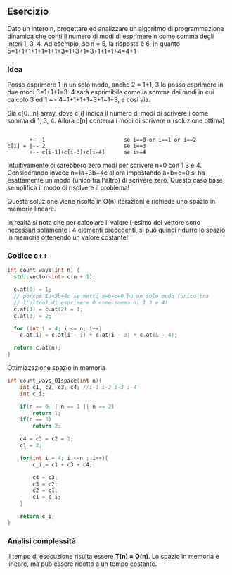 ## Esercizio

Dato un intero n, progettare ed analizzare un algoritmo di programmazione dinamica che conti il numero di modi di esprimere n come somma degli interi 1, 3, 4. Ad esempio, se n = 5, la risposta è 6, in quanto 5=1+1+1+1+1=1+1+3=1+3+1=3+1+1=1+4=4+1

### Idea

Posso esprimere 1 in un solo modo, anche 2 = 1+1, 3 lo posso esprimere in due modi 3=1+1+1=3. 4 sarà esprimibile come la somma dei modi in cui calcolo 3 ed 1 ~> 4=1+1+1+1=3+1=1+3, e così via.

Sia c[0...n] array, dove c[i] indica il numero di modi di scrivere i come somma di 1, 3, 4. Allora c[n] conterrà i modi di scrivere n (soluzione ottima)

```

       +-- 1                         se i==0 or i==1 or i==2
c[i] = |-- 2                         se i==3
       +-- c[i-1]+c[i-3]+c[i-4]      se i>=4
```

Intuitivamente ci sarebbero zero modi per scrivere n=0 con 1 3 e 4. Considerando invece n=1a+3b+4c allora impostando a=b=c=0 si ha esattamente un modo (unico tra l'altro) di scrivere zero. Questo caso base semplifica il modo di risolvere il problema!

Questa soluzione viene risolta in O(n) iterazioni e richiede uno spazio in memoria lineare.

In realtà si nota che per calcolare il valore i-esimo del vettore sono necessari solamente i 4 elementi precedenti, si può
quindi ridurre lo spazio in memoria ottenendo un valore costante!

### Codice c++

```c++
int count_ways(int n) {
  std::vector<int> c(n + 1);

  c.at(0) = 1;
  // perché 1a+3b+4c se metto a=b=c=0 ho un solo modo (unico tra
  // l'altro) di esprimere 0 come somma di 1 3 e 4!
  c.at(1) = c.at(2) = 1;
  c.at(3) = 2;

  for (int i = 4; i <= n; i++)
    c.at(i) = c.at(i - 1) + c.at(i - 3) + c.at(i - 4);

  return c.at(n);
}
```

Ottimizzazione spazio in memoria

```c++
int count_ways_O1space(int n){
    int c1, c2, c3, c4; //i-1 i-2 i-3 i-4
    int c_i;

    if(n == 0 || n == 1 || n == 2)
        return 1;
    if(n == 3)
        return 2;

    c4 = c3 = c2 = 1;
    c1 = 2;

    for(int i = 4; i <=n ; i++){
        c_i = c1 + c3 + c4;

        c4 = c3;
        c3 = c2;
        c2 = c1;
        c1 = c_i;
    }

    return c_i;
}
```

### Analisi complessità

Il tempo di esecuzione risulta essere **T(n) = O(n)**. Lo spazio in memoria è lineare, ma può essere ridotto a un tempo costante.